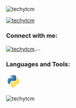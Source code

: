 <p align="left"> 
  <img src="https://komarev.com/ghpvc/?username=techytcm&label=Profile%20views&color=0e75b6&style=flat" alt="techytcm" />
</p>

<p align="left"> 
  <a href="https://github.com/ryo-ma/github-profile-trophy">
    <img src="https://github-profile-trophy.vercel.app/?username=techytcm" alt="techytcm" />
  </a> 
</p>

<h3 align="left">Connect with me:</h3>
<p align="left">
  <a href="https://linkedin.com/in/techytcm" target="blank">
    <img align="center" src=".../linkedin.svg" alt="techytcm" height="30" width="40" />
  </a>
  ...
</p>

<h3 align="left">Languages and Tools:</h3>
<p align="left"> 
  <a href="https://www.python.org" target="_blank" rel="noreferrer"> 
    <img src="https://raw.githubusercontent.com/devicons/devicon/master/icons/python/python-original.svg" alt="python" width="40" height="40"/> 
  </a> 
</p>

<p>
  <img align="center" src="https://github-readme-stats.vercel.app/api?username=techytcm&show_icons=true&locale=en" alt="techytcm" />
</p>
